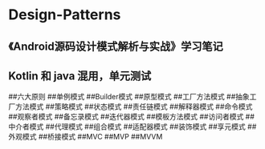 # Design-Patterns
《Android源码设计模式解析与实战》学习笔记
----------
Kotlin 和 java 混用，单元测试
----------
##六大原则
##单例模式
##Builder模式
##原型模式
##工厂方法模式
##抽象工厂方法模式
##策略模式
##状态模式
##责任链模式
##解释器模式
##命令模式
##观察者模式
##备忘录模式
##迭代器模式
##模板方法模式
##访问者模式
##中介者模式
##代理模式
##组合模式
##适配器模式
##装饰模式
##享元模式
##外观模式
##桥接模式
##MVC
##MVP
##MVVM
